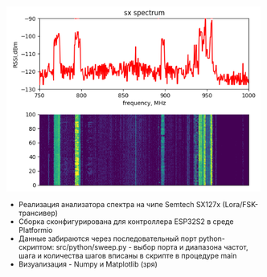 !["demopic 1](images/demopic1.PNG?raw=true )

- Реализация анализатора спектра на чипе Semtech SX127x (Lora/FSK-трансивер)
- Cборка сконфигурирована для контроллера ESP32S2 в среде Platformio
- Данные забираются через последовательный порт python-скриптом: src/python/sweep.py - выбор порта и диапазона  частот, шага и количества шагов вписаны в скрипте в процедуре main
- Визуализация - Numpy и Matplotlib (зря)






